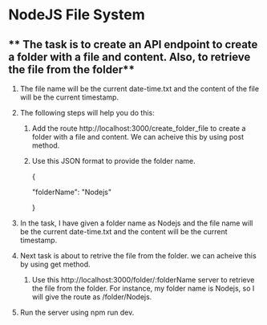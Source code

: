 # NodeJS File System

## ** The task is to create an API endpoint to create a folder with a file and content. Also, to retrieve the file from the folder**

1. The file name will be the current date-time.txt and the content of the file will be the current timestamp.
 
2. The following steps will help you do this:
 
   1. Add the route http://localhost:3000/create_folder_file to create a folder with a file and content. We can acheive this by using post method.

    2. Use this JSON format to provide the folder name.

          {

         "folderName": "Nodejs"

          }

3. In the task, I have given a folder name as Nodejs and the file name will be the current date-time.txt and the content will be the current timestamp.

4. Next task is about to retrive the file from the folder. we can acheive this by using get method.

    1. Use this http://localhost:3000/folder/:folderName server to retrieve the file from the folder. For instance, my folder name is Nodejs, so I will give the route as /folder/Nodejs.

5. Run the server using npm run dev.





    

